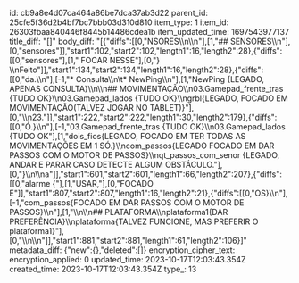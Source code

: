 id: cb9a8e4d07ca464a86be7dca37ab3d22
parent_id: 25cfe5f36d2b4bf7bc7bbb03d310d810
item_type: 1
item_id: 26303fbaa840446f8445b14486cdea1b
item_updated_time: 1697543977137
title_diff: "[]"
body_diff: "[{\"diffs\":[[0,\"NSORES\\\n\\\n\"],[1,\"## SENSORES\\\n\"],[0,\"sensores\"]],\"start1\":102,\"start2\":102,\"length1\":16,\"length2\":28},{\"diffs\":[[0,\"sensores\"],[1,\" FOCAR NESSE\"],[0,\"} \\\nFeito\"]],\"start1\":134,\"start2\":134,\"length1\":16,\"length2\":28},{\"diffs\":[[0,\"da.\\\n\"],[-1,\"* Consulta\\\n\\t* NewPing\\\n\"],[1,\"NewPing {LEGADO, APENAS CONSULTA}\\\n\\\n## MOVIMENTAÇÃO\\\n03.Gamepad_frente_tras {TUDO OK}\\\n03.Gamepad_lados {TUDO OK}\\\ngrbl{LEGADO, FOCADO EM MOVIMENTAÇÃO(TALVEZ JOGAR NO TABLET)}\"],[0,\"\\\n23.\"]],\"start1\":222,\"start2\":222,\"length1\":30,\"length2\":179},{\"diffs\":[[0,\"Ó.}\\\n\"],[-1,\"03.Gamepad_frente_tras {TUDO OK}\\\n03.Gamepad_lados {TUDO OK\"],[1,\"dois_fios{LEGADO, FOCADO EM TER TODAS AS MOVIMENTAÇÕES EM 1 SÓ.}\\\ncom_passos{LEGADO FOCADO EM DAR PASSOS COM O MOTOR DE PASSOS}\\\nqt_passos_com_senor {LEGADO, ANDAR E PARAR CASO DETECTE ALGUM OBSTÁCULO.\"],[0,\"}\\\n\\\na\"]],\"start1\":601,\"start2\":601,\"length1\":66,\"length2\":207},{\"diffs\":[[0,\"alarme {\"],[1,\"USAR,\"],[0,\"FOCADO E\"]],\"start1\":807,\"start2\":807,\"length1\":16,\"length2\":21},{\"diffs\":[[0,\"OS}\\\n\"],[-1,\"com_passos{FOCADO EM DAR PASSOS COM O MOTOR DE PASSOS}\\\n\"],[1,\"\\\n\\\n## PLATAFORMA\\\nplataforma1{DAR PREFERÊNCIA}\\\nplataforma{TALVEZ FUNCIONE, MAS PREFERIR O plataforma1}\"],[0,\"\\\n\\\n\"]],\"start1\":881,\"start2\":881,\"length1\":61,\"length2\":106}]"
metadata_diff: {"new":{},"deleted":[]}
encryption_cipher_text: 
encryption_applied: 0
updated_time: 2023-10-17T12:03:43.354Z
created_time: 2023-10-17T12:03:43.354Z
type_: 13